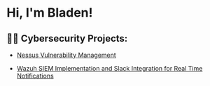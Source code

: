 <h1>Hi, I'm Bladen!

<h2>👨‍💻 Cybersecurity Projects:</h2>


  - [Nessus Vulnerability Management](https://github.com/bladen08/Nessus-Essentials-Vulnerability-Management)
    
  - [Wazuh SIEM Implementation and Slack Integration for Real Time Notifications](https://github.com/bladen08/Wazuh-SIEM-Implementation-and-Slack-Integration-for-Real-Time-Notifications)
